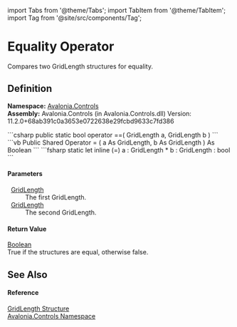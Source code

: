 import Tabs from '@theme/Tabs'; 
import TabItem from '@theme/TabItem'; 
import Tag from '@site/src/components/Tag'; 

# Equality Operator


Compares two GridLength structures for equality.



## Definition
**Namespace:** <a href="N_Avalonia_Controls">Avalonia.Controls</a>  
**Assembly:** Avalonia.Controls (in Avalonia.Controls.dll) Version: 11.2.0+68ab391c0a3653e0722638e29fcbd9633c7fd386

<Tabs groupId="api-code-preview">
<TabItem value="csharp" label="C#">
```csharp
public static bool operator ==(
	GridLength a,
	GridLength b
)
```
</TabItem>
<TabItem value="vb" label="VB">
```vb
Public Shared Operator = ( 
	a As GridLength,
	b As GridLength
) As Boolean
```
</TabItem>
<TabItem value="fsharp" label="F#">
```fsharp
static let inline (=)
        a : GridLength * 
        b : GridLength  : bool
```
</TabItem>
</Tabs>



#### Parameters
<dl><dt>  <a href="T_Avalonia_Controls_GridLength">GridLength</a></dt><dd>The first GridLength.</dd><dt>  <a href="T_Avalonia_Controls_GridLength">GridLength</a></dt><dd>The second GridLength.</dd></dl>

#### Return Value
<a href="https://learn.microsoft.com/dotnet/api/system.boolean" target="_blank" rel="noopener noreferrer">Boolean</a>  
True if the structures are equal, otherwise false.

## See Also


#### Reference
<a href="T_Avalonia_Controls_GridLength">GridLength Structure</a>  
<a href="N_Avalonia_Controls">Avalonia.Controls Namespace</a>  
